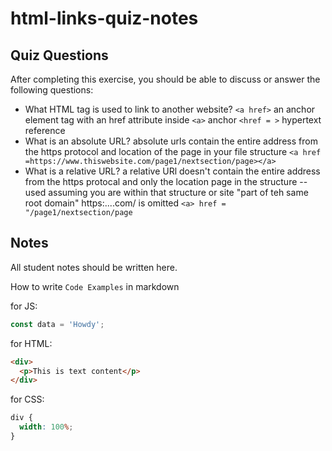 # html-links-quiz-notes

## Quiz Questions

After completing this exercise, you should be able to discuss or answer the following questions:

- What HTML tag is used to link to another website?
  `<a href>` an anchor element tag with an href attribute inside
  `<a>` anchor
  `<href = >` hypertext reference
- What is an absolute URL?
  absolute urls contain the entire address from the https protocol and location of the page in your file structure
  `<a href =https://www.thiswebsite.com/page1/nextsection/page></a>`
- What is a relative URL?
  a relative URl doesn't contain the entire address from the https protocal and only the location page in the structure -- used assuming you are within that structure or site "part of teh same root domain"
  https:....com/ is omitted `<a> href = "/page1/nextsection/page`

## Notes

All student notes should be written here.

How to write `Code Examples` in markdown

for JS:

```javascript
const data = 'Howdy';
```

for HTML:

```html
<div>
  <p>This is text content</p>
</div>
```

for CSS:

```css
div {
  width: 100%;
}
```
